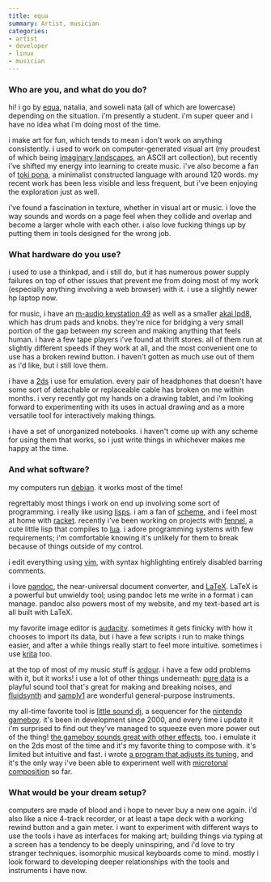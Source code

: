 ```yaml
---
title: equa
summary: Artist, musician
categories:
- artist
- developer
- linux
- musician
---
```


### Who are you, and what do you do?

hi! i go by [equa](https://equa.space/ "equa's website."), natalia, and soweli nata (all of which are lowercase) depending on the situation. i'm presently a student. i'm super queer and i have no idea what i'm doing most of the time.

i make art for fun, which tends to mean i don't work on anything consistently. i used to work on computer-generated visual art (my proudest of which being [imaginary landscapes](https://equa.space/imaginary-landscapes/ "equa's ASCII landscapes zine."), an ASCII art collection), but recently i've shifted my energy into learning to create music. i've also become a fan of [toki pona](https://tokipona.org/ "A human language with 120 words."), a minimalist constructed language with around 120 words. my recent work has been less visible and less frequent, but i've been enjoying the exploration just as well.

i've found a fascination in texture, whether in visual art or music. i love the way sounds and words on a page feel when they collide and overlap and become a larger whole with each other. i also love fucking things up by putting them in tools designed for the wrong job.

### What hardware do you use?

i used to use a thinkpad, and i still do, but it has numerous power supply failures on top of other issues that prevent me from doing most of my work (especially anything involving a web browser) with it. i use a slightly newer hp laptop now.

for music, i have an [m-audio keystation 49][keystation-49] as well as a smaller [akai lpd8][lpd8], which has drum pads and knobs. they're nice for bridging a very small portion of the gap between my screen and making anything that feels human. i have a few tape players i've found at thrift stores. all of them run at slightly different speeds if they work at all, and the most convenient one to use has a broken rewind button. i haven't gotten as much use out of them as i'd like, but i still love them.

i have a [2ds][] i use for emulation. every pair of headphones that doesn't have some sort of detachable or replaceable cable has broken on me within months. i very recently got my hands on a drawing tablet, and i'm looking forward to experimenting with its uses in actual drawing and as a more versatile tool for interactively making things.

i have a set of unorganized notebooks. i haven't come up with any scheme for using them that works, so i just write things in whichever makes me happy at the time.

### And what software?

my computers run [debian][]. it works most of the time!

regrettably most things i work on end up involving some sort of programming. i really like using [lisps][lisp]. i am a fan of [scheme][], and i feel most at home with [racket][]. recently i've been working on projects with [fennel][], a cute little lisp that compiles to [lua][]. i adore programming systems with few requirements; i'm comfortable knowing it's unlikely for them to break because of things outside of my control.

i edit everything using [vim][], with syntax highlighting entirely disabled barring comments.

i love [pandoc][], the near-universal document converter, and [LaTeX][]. LaTeX is a powerful but unwieldy tool; using pandoc lets me write in a format i can manage. pandoc also powers most of my website, and my text-based art is all built with LaTeX.

my favorite image editor is [audacity][]. sometimes it gets finicky with how it chooses to import its data, but i have a few scripts i run to make things easier, and after a while things really start to feel more intuitive. sometimes i use [krita][] too.

at the top of most of my music stuff is [ardour][]. i have a few odd problems with it, but it works! i use a lot of other things underneath: [pure data][pure-data] is a playful sound tool that's great for making and breaking noises, and [fluidsynth][] and [samplv1][] are wonderful general-purpose instruments.

my all-time favorite tool is [little sound dj][little-sound-dj], a sequencer for the [nintendo gameboy][game-boy]. it's been in development since 2000, and every time i update it i'm surprised to find out they've managed to squeeze even more power out of the thing! [the gameboy sounds great with other effects](https://inata.bandcamp.com/album/liftoff-landing "The Liftoff/Landing album on Band~Camp."), too. i emulate it on the 2ds most of the time and it's my favorite thing to compose with. it's limited but intuitive and fast. i wrote [a program that adjusts its tuning](https://equa.space/music/lsdj-tuner/ "equa's tool for tuning Little Sound DJ."), and it's the only way i've been able to experiment well with [microtonal composition](https://en.wikipedia.org/wiki/Microtonal_music "The Wikipedia entry for microtonal music.") so far.

### What would be your dream setup?

computers are made of blood and i hope to never buy a new one again. i'd also like a nice 4-track recorder, or at least a tape deck with a working rewind button and a gain meter. i want to experiment with different ways to use the tools i have as interfaces for making art; building things via typing at a screen has a tendency to be deeply uninspiring, and i'd love to try stranger techniques. isomorphic musical keyboards come to mind. mostly i look forward to developing deeper relationships with the tools and instruments i have now.

[2ds]: https://en.wikipedia.org/wiki/Nintendo_2DS "A handheld gaming console."
[ardour]: http://ardour.org/ "A digital audio workstation."
[audacity]: https://sourceforge.net/projects/audacity/ "An open-source, cross-platform audio editor."
[debian]: https://www.debian.org/ "A Linux distribution."
[fennel]: https://fennel-lang.org/ "A Lisp variant that compiles to Lua."
[fluidsynth]: https://github.com/FluidSynth/fluidsynth "A software synth."
[game-boy]: https://en.wikipedia.org/wiki/Game_Boy "An 8-bit portable gaming device."
[keystation-49]: http://www.m-audio.com/products/en_us/Keystation49New.html "A 49-key keyboard."
[krita]: https://krita.org/ "An open-source image editor."
[latex]: https://www.latex-project.org/ "Typesetting software."
[lisp]: https://en.wikipedia.org/wiki/Lisp_(programming_language) "An old programming language."
[little-sound-dj]: https://www.littlesounddj.com/lsd/ "A music sequencer and sampler in a Game Boy cartridge."
[lpd8]: https://www.akaipro.com/lpd8-lpd8 "An audio pad controller."
[lua]: http://www.lua.org/ "An interpreted scripting language."
[pandoc]: https://pandoc.org/ "A Markdown document converter."
[pure-data]: http://puredata.info/ "A visual programming language."
[racket]: https://www.racket-lang.org/ "A programming language."
[samplv1]: https://samplv1.sourceforge.io/ "Sampler software."
[scheme]: https://en.wikipedia.org/wiki/Scheme_(programming_language) "An alternative dialect of the Lisp programming language."
[vim]: https://www.vim.org/ "A command-line text editor."
